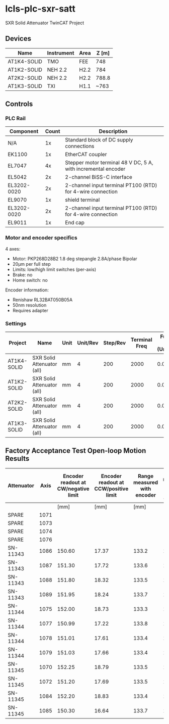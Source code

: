 # lcls-plc-sxr-satt

SXR Solid Attenuator TwinCAT Project

## Devices

| Name        | Instrument | Area | Z [m] |
|-------------|------------|------|-------|
| AT1K4-SOLID | TMO        | FEE  | 748   |
| AT1K2-SOLID | NEH 2.2    | H2.2 | 784   |
| AT2K2-SOLID | NEH 2.2    | H2.2 | 788.8 |
| AT1K3-SOLID | TXI        | H1.1 | ~763  |

## Controls

### PLC Rail

| Component   | Count | Description                                                   |
|-------------|-------|---------------------------------------------------------------|
| N/A         | 1x    | Standard block of DC supply connections                       |
| EK1100      | 1x    | EtherCAT coupler                                              |
| EL7047      | 4x    | Stepper motor terminal 48 V DC, 5 A, with incremental encoder |
| EL5042      | 2x    | 2-channel BiSS-C interface                                    |
| EL3202-0020 | 2x    | 2-channel input terminal PT100 (RTD) for 4-wire connection    |
| EL9070      | 1x    | shield terminal                                               |
| EL3202-0020 | 2x    | 2-channel input terminal PT100 (RTD) for 4-wire connection    |
| EL9011      | 1x    | End cap                                                       |

### Motor and encoder specifics

4 axes:
- Motor: PKP268D28B2 1.8 deg stepangle 2.8A/phase Bipolar
- 20µm per full step
- Limits: low/high limit switches (per-axis)
- Brake: no
- Home switch: no

Encoder information:
- Renishaw RL32BAT050B05A
- 50nm resolution
- Requires adapter

### Settings

| Project     | Name                       | Unit | Unit/Rev | Step/Rev | Terminal Freq | Full Step Size (Unit/Step) | Reference Velocity | Open-loop Encoder | Notes       | Maximum current (mA) | Reduced Current (mA) | Nominal Voltage (mV) | Motor coil Resistance (0.01Ω) | Motor fullsteps | Inductance (mH) |
|-------------|----------------------------|------|----------|----------|---------------|----------------------------|--------------------|-------------------|-------------|----------------------|----------------------|----------------------|-------------------------------|-----------------|-----------------|
| AT1K4-SOLID | SXR Solid Attenuator (all) | mm   | 4        | 200      | 2000          | 0.02                       | 40                 | 0.0003125         | PKP268D28B2 | 1400                 | 100                  | 3400                 | 120                           | 200             | 4.6             |
| AT1K2-SOLID | SXR Solid Attenuator (all) | mm   | 4        | 200      | 2000          | 0.02                       | 40                 | 0.0003125         | PKP268D28B2 | 1400                 | 100                  | 3400                 | 120                           | 200             | 4.6             |
| AT2K2-SOLID | SXR Solid Attenuator (all) | mm   | 4        | 200      | 2000          | 0.02                       | 40                 | 0.0003125         | PKP268D28B2 | 1400                 | 100                  | 3400                 | 120                           | 200             | 4.6             |
| AT1K3-SOLID | SXR Solid Attenuator (all) | mm   | 4        | 200      | 2000          | 0.02                       | 40                 | 0.0003125         | PKP268D28B2 | 1400                 | 100                  | 3400                 | 120                           | 200             | 4.6             |

## Factory Acceptance Test Open-loop Motion Results

| Attenuator | Axis | Encoder readout at CW/negative limit | Encoder readout at CCW/positive limit | Range measured with encoder | Range measured with motor controller | Reversal Error  | Unidirectional Positioning Repeatability  | RMS Accuracy  | Actuator speed  |
|------------|------|--------------------------------------|---------------------------------------|-----------------------------|--------------------------------------|-----------------|-------------------------------------------|---------------|-----------------|
|            |      | [mm]                                 | [mm]                                  | [mm]                        | [mm]                                 | [µm]            | [µm]                                      | [µm]          | [mm/s]          |
| SPARE      | 1071 |                                      |                                       |                             |                                      | 17.0            | 1.9                                       | 8.0           | 20              |
| SPARE      | 1073 |                                      |                                       |                             |                                      | 20.0            | 2.1                                       | 4.0           | 20              |
| SPARE      | 1074 |                                      |                                       |                             |                                      | 15.0            | 1.2                                       | 1.4           | 20              |
| SPARE      | 1076 |                                      |                                       |                             |                                      | 12.0            | 1.5                                       | 1.4           | 20              |
| SN-11343   | 1086 | 150.60                               | 17.37                                 | 133.2                       | 133.3                                | 13.0            | 1.2                                       | 1.0           | 20              |
| SN-11343   | 1087 | 151.30                               | 17.72                                 | 133.6                       | 133.7                                | 12.0            | 1.5                                       | 2.4           | 20              |
| SN-11343   | 1088 | 151.80                               | 18.32                                 | 133.5                       | 133.5                                | 13.0            | 0.9                                       | 1.3           | 20              |
| SN-11343   | 1089 | 151.95                               | 18.24                                 | 133.7                       | 133.9                                | 13.0            | 1.6                                       | 1.8           | 20              |
| SN-11344   | 1075 | 152.00                               | 18.73                                 | 133.3                       | 133.4                                | 13.0            | 0.7                                       | 1.7           | 20              |
| SN-11344   | 1077 | 150.99                               | 17.22                                 | 133.8                       | 134.0                                | 14.0            | 1.6                                       | 1.6           | 20              |
| SN-11344   | 1078 | 151.01                               | 17.61                                 | 133.4                       | 133.5                                | 8.9             | 1.0                                       | 2.2           | 20              |
| SN-11344   | 1079 | 151.03                               | 17.66                                 | 133.4                       | 133.3                                | 11.0            | 1.6                                       | 2.0           | 20              |
| SN-11345   | 1070 | 152.25                               | 18.79                                 | 133.5                       | 133.5                                | 16.0            | 0.5                                       | 1.8           | 20              |
| SN-11345   | 1072 | 151.20                               | 17.69                                 | 133.5                       | 133.6                                | 11.0            | 1.0                                       | 1.4           | 20              |
| SN-11345   | 1084 | 152.20                               | 18.83                                 | 133.4                       | 133.4                                | 11.0            | 0.7                                       | 1.4           | 20              |
| SN-11345   | 1085 | 150.30                               | 16.64                                 | 133.7                       | 133.6                                | 13.0            | 1.7                                       | 2.1           | 20              |
